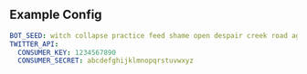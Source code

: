 ## Example Config

```yaml
BOT_SEED: witch collapse practice feed shame open despair creek road again ice least
TWITTER_API:
  CONSUMER_KEY: 1234567890
  CONSUMER_SECRET: abcdefghijklmnopqrstuvwxyz
```
